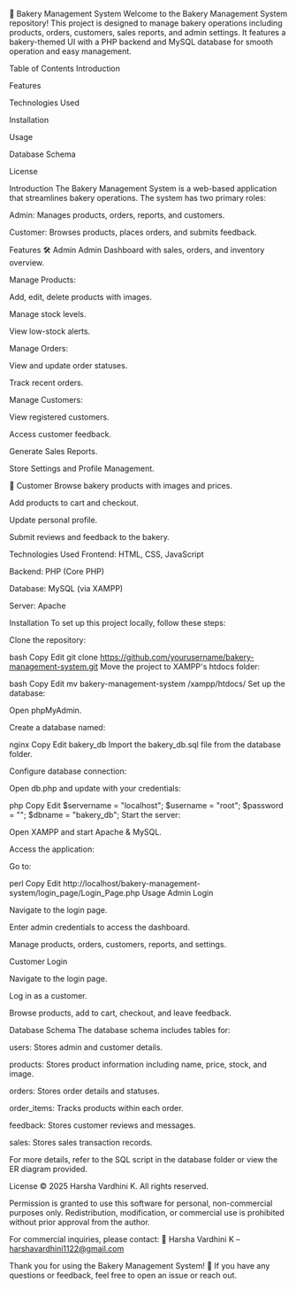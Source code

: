 
🍰 Bakery Management System
Welcome to the Bakery Management System repository!
This project is designed to manage bakery operations including products, orders, customers, sales reports, and admin settings.
It features a bakery-themed UI with a PHP backend and MySQL database for smooth operation and easy management.

Table of Contents
Introduction

Features

Technologies Used

Installation

Usage

Database Schema

License

Introduction
The Bakery Management System is a web-based application that streamlines bakery operations.
The system has two primary roles:

Admin: Manages products, orders, reports, and customers.

Customer: Browses products, places orders, and submits feedback.

Features
🛠️ Admin
Admin Dashboard with sales, orders, and inventory overview.

Manage Products:

Add, edit, delete products with images.

Manage stock levels.

View low-stock alerts.

Manage Orders:

View and update order statuses.

Track recent orders.

Manage Customers:

View registered customers.

Access customer feedback.

Generate Sales Reports.

Store Settings and Profile Management.

🛒 Customer
Browse bakery products with images and prices.

Add products to cart and checkout.

Update personal profile.

Submit reviews and feedback to the bakery.

Technologies Used
Frontend: HTML, CSS, JavaScript

Backend: PHP (Core PHP)

Database: MySQL (via XAMPP)

Server: Apache

Installation
To set up this project locally, follow these steps:

Clone the repository:

bash
Copy
Edit
git clone https://github.com/yourusername/bakery-management-system.git
Move the project to XAMPP's htdocs folder:

bash
Copy
Edit
mv bakery-management-system /xampp/htdocs/
Set up the database:

Open phpMyAdmin.

Create a database named:

nginx
Copy
Edit
bakery_db
Import the bakery_db.sql file from the database folder.

Configure database connection:

Open db.php and update with your credentials:

php
Copy
Edit
$servername = "localhost";
$username   = "root";
$password   = "";
$dbname     = "bakery_db";
Start the server:

Open XAMPP and start Apache & MySQL.

Access the application:

Go to:

perl
Copy
Edit
http://localhost/bakery-management-system/login_page/Login_Page.php
Usage
Admin Login

Navigate to the login page.

Enter admin credentials to access the dashboard.

Manage products, orders, customers, reports, and settings.

Customer Login

Navigate to the login page.

Log in as a customer.

Browse products, add to cart, checkout, and leave feedback.

Database Schema
The database schema includes tables for:

users: Stores admin and customer details.

products: Stores product information including name, price, stock, and image.

orders: Stores order details and statuses.

order_items: Tracks products within each order.

feedback: Stores customer reviews and messages.

sales: Stores sales transaction records.

For more details, refer to the SQL script in the database folder or view the ER diagram provided.

License
© 2025 Harsha Vardhini K. All rights reserved.

Permission is granted to use this software for personal, non-commercial purposes only.
Redistribution, modification, or commercial use is prohibited without prior approval from the author.

For commercial inquiries, please contact:
📧 Harsha Vardhini K – harshavardhini1122@gmail.com

Thank you for using the Bakery Management System! 🍩 If you have any questions or feedback, feel free to open an issue or reach out.
